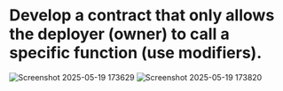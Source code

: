 # Develop a contract that only allows the deployer (owner) to call a specific function (use modifiers).

![Screenshot 2025-05-19 173629](https://github.com/user-attachments/assets/eecacc28-a7fd-4aa9-8b02-996ec815d965)
![Screenshot 2025-05-19 173820](https://github.com/user-attachments/assets/ae16de64-eb35-470d-8d6f-56d114d287df)
